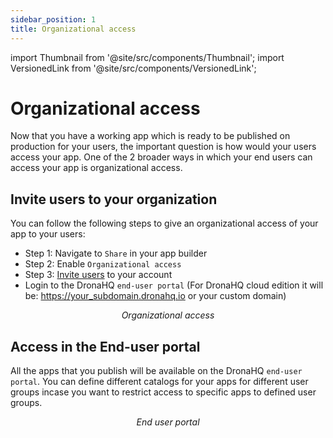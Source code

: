 ```yaml
---
sidebar_position: 1
title: Organizational access
---
```


import Thumbnail from '@site/src/components/Thumbnail';
import VersionedLink from '@site/src/components/VersionedLink';

# Organizational access

Now that you have a working app which is ready to be published on production for your users, the important question is how would your users access your app. One of the 2 broader ways in which your end users can access your app is organizational access. 

## Invite users to your organization 
You can follow the following steps to give an organizational access of your app to your users:

- Step 1: Navigate to `Share` in your app builder
- Step 2: Enable `Organizational access`
- Step 3: [Invite users](../user-management/adding_users_to_your_account) to your account
- Login to the DronaHQ `end-user portal` (For DronaHQ cloud edition it will be: https://your_subdomain.dronahq.io or your custom domain)

<figure>
  <Thumbnail src="/img/accessing-apps/org-access.png" alt="Organizational access" width='100%'/>
  <figcaption align = "center"><i>Organizational access</i></figcaption>
</figure>

## Access in the End-user portal

All the apps that you publish will be available on the DronaHQ `end-user portal`. You can define different catalogs for your apps for different user groups incase you want to restrict access to specific apps to defined user groups. 

<figure>
  <Thumbnail src="/img/accessing-apps/end-user-portal.png" alt="End user portal" width='100%'/>
  <figcaption align = "center"><i>End user portal</i></figcaption>
</figure>